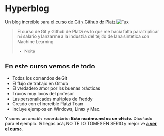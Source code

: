 # Hyperblog 
Un blog increí­ble para el[ curso de Git y Github](https://platzi.com/cursos/git-github/ " curso de Git y Github") de [Platzi](https://platzi.com/ "Platzi")![Tux](https://i.imgur.com/PPwuhIX.png)
> El curso de Git y Github de Platzi es lo que me hací­a falta para triplicar mi salario y lanzarme a la industria del tejido de lana sintetica con Machine Learning
> - Neita


## En este curso vemos de todo
* Todos los comandos de Git
* El flujo de trabajo en Github
* El verdadero amor por las buenas prácticas
* Trucos muy locos del profesor
* Las personalidades multiples de Freddy
* Creado con el increíble Platzi Team
* Incluye ejemplos en Windows, Linux y Mac.

Y como un amable recordatorio: **Este readme.md es un chiste**.  Diseñado para el ejemplo. Si llegas acá¡ NO TE LO TOMES EN SERIO y mejor ve [**a ver el curso**](https://platzi.com/cursos/git-github/ "a ver el curso").

